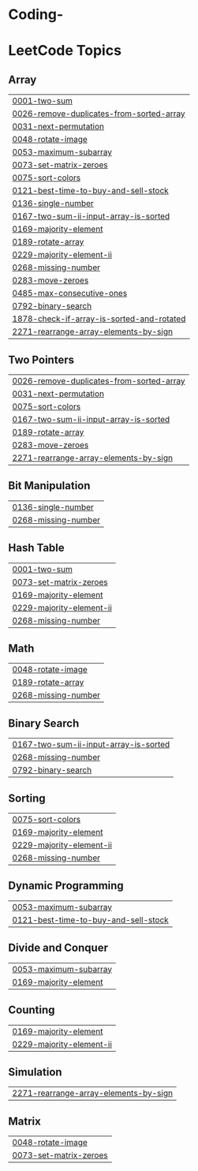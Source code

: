 # Coding-
<!---LeetCode Topics Start-->
# LeetCode Topics
## Array
|  |
| ------- |
| [0001-two-sum](https://github.com/Sparsh166/Coding-/tree/master/0001-two-sum) |
| [0026-remove-duplicates-from-sorted-array](https://github.com/Sparsh166/Coding-/tree/master/0026-remove-duplicates-from-sorted-array) |
| [0031-next-permutation](https://github.com/Sparsh166/Coding-/tree/master/0031-next-permutation) |
| [0048-rotate-image](https://github.com/Sparsh166/Coding-/tree/master/0048-rotate-image) |
| [0053-maximum-subarray](https://github.com/Sparsh166/Coding-/tree/master/0053-maximum-subarray) |
| [0073-set-matrix-zeroes](https://github.com/Sparsh166/Coding-/tree/master/0073-set-matrix-zeroes) |
| [0075-sort-colors](https://github.com/Sparsh166/Coding-/tree/master/0075-sort-colors) |
| [0121-best-time-to-buy-and-sell-stock](https://github.com/Sparsh166/Coding-/tree/master/0121-best-time-to-buy-and-sell-stock) |
| [0136-single-number](https://github.com/Sparsh166/Coding-/tree/master/0136-single-number) |
| [0167-two-sum-ii-input-array-is-sorted](https://github.com/Sparsh166/Coding-/tree/master/0167-two-sum-ii-input-array-is-sorted) |
| [0169-majority-element](https://github.com/Sparsh166/Coding-/tree/master/0169-majority-element) |
| [0189-rotate-array](https://github.com/Sparsh166/Coding-/tree/master/0189-rotate-array) |
| [0229-majority-element-ii](https://github.com/Sparsh166/Coding-/tree/master/0229-majority-element-ii) |
| [0268-missing-number](https://github.com/Sparsh166/Coding-/tree/master/0268-missing-number) |
| [0283-move-zeroes](https://github.com/Sparsh166/Coding-/tree/master/0283-move-zeroes) |
| [0485-max-consecutive-ones](https://github.com/Sparsh166/Coding-/tree/master/0485-max-consecutive-ones) |
| [0792-binary-search](https://github.com/Sparsh166/Coding-/tree/master/0792-binary-search) |
| [1878-check-if-array-is-sorted-and-rotated](https://github.com/Sparsh166/Coding-/tree/master/1878-check-if-array-is-sorted-and-rotated) |
| [2271-rearrange-array-elements-by-sign](https://github.com/Sparsh166/Coding-/tree/master/2271-rearrange-array-elements-by-sign) |
## Two Pointers
|  |
| ------- |
| [0026-remove-duplicates-from-sorted-array](https://github.com/Sparsh166/Coding-/tree/master/0026-remove-duplicates-from-sorted-array) |
| [0031-next-permutation](https://github.com/Sparsh166/Coding-/tree/master/0031-next-permutation) |
| [0075-sort-colors](https://github.com/Sparsh166/Coding-/tree/master/0075-sort-colors) |
| [0167-two-sum-ii-input-array-is-sorted](https://github.com/Sparsh166/Coding-/tree/master/0167-two-sum-ii-input-array-is-sorted) |
| [0189-rotate-array](https://github.com/Sparsh166/Coding-/tree/master/0189-rotate-array) |
| [0283-move-zeroes](https://github.com/Sparsh166/Coding-/tree/master/0283-move-zeroes) |
| [2271-rearrange-array-elements-by-sign](https://github.com/Sparsh166/Coding-/tree/master/2271-rearrange-array-elements-by-sign) |
## Bit Manipulation
|  |
| ------- |
| [0136-single-number](https://github.com/Sparsh166/Coding-/tree/master/0136-single-number) |
| [0268-missing-number](https://github.com/Sparsh166/Coding-/tree/master/0268-missing-number) |
## Hash Table
|  |
| ------- |
| [0001-two-sum](https://github.com/Sparsh166/Coding-/tree/master/0001-two-sum) |
| [0073-set-matrix-zeroes](https://github.com/Sparsh166/Coding-/tree/master/0073-set-matrix-zeroes) |
| [0169-majority-element](https://github.com/Sparsh166/Coding-/tree/master/0169-majority-element) |
| [0229-majority-element-ii](https://github.com/Sparsh166/Coding-/tree/master/0229-majority-element-ii) |
| [0268-missing-number](https://github.com/Sparsh166/Coding-/tree/master/0268-missing-number) |
## Math
|  |
| ------- |
| [0048-rotate-image](https://github.com/Sparsh166/Coding-/tree/master/0048-rotate-image) |
| [0189-rotate-array](https://github.com/Sparsh166/Coding-/tree/master/0189-rotate-array) |
| [0268-missing-number](https://github.com/Sparsh166/Coding-/tree/master/0268-missing-number) |
## Binary Search
|  |
| ------- |
| [0167-two-sum-ii-input-array-is-sorted](https://github.com/Sparsh166/Coding-/tree/master/0167-two-sum-ii-input-array-is-sorted) |
| [0268-missing-number](https://github.com/Sparsh166/Coding-/tree/master/0268-missing-number) |
| [0792-binary-search](https://github.com/Sparsh166/Coding-/tree/master/0792-binary-search) |
## Sorting
|  |
| ------- |
| [0075-sort-colors](https://github.com/Sparsh166/Coding-/tree/master/0075-sort-colors) |
| [0169-majority-element](https://github.com/Sparsh166/Coding-/tree/master/0169-majority-element) |
| [0229-majority-element-ii](https://github.com/Sparsh166/Coding-/tree/master/0229-majority-element-ii) |
| [0268-missing-number](https://github.com/Sparsh166/Coding-/tree/master/0268-missing-number) |
## Dynamic Programming
|  |
| ------- |
| [0053-maximum-subarray](https://github.com/Sparsh166/Coding-/tree/master/0053-maximum-subarray) |
| [0121-best-time-to-buy-and-sell-stock](https://github.com/Sparsh166/Coding-/tree/master/0121-best-time-to-buy-and-sell-stock) |
## Divide and Conquer
|  |
| ------- |
| [0053-maximum-subarray](https://github.com/Sparsh166/Coding-/tree/master/0053-maximum-subarray) |
| [0169-majority-element](https://github.com/Sparsh166/Coding-/tree/master/0169-majority-element) |
## Counting
|  |
| ------- |
| [0169-majority-element](https://github.com/Sparsh166/Coding-/tree/master/0169-majority-element) |
| [0229-majority-element-ii](https://github.com/Sparsh166/Coding-/tree/master/0229-majority-element-ii) |
## Simulation
|  |
| ------- |
| [2271-rearrange-array-elements-by-sign](https://github.com/Sparsh166/Coding-/tree/master/2271-rearrange-array-elements-by-sign) |
## Matrix
|  |
| ------- |
| [0048-rotate-image](https://github.com/Sparsh166/Coding-/tree/master/0048-rotate-image) |
| [0073-set-matrix-zeroes](https://github.com/Sparsh166/Coding-/tree/master/0073-set-matrix-zeroes) |
<!---LeetCode Topics End-->